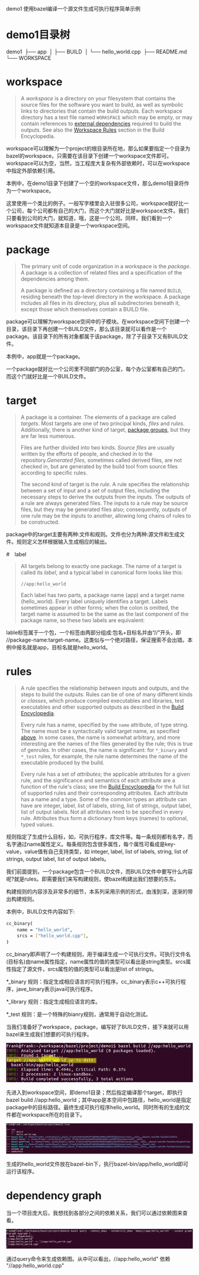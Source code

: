 demo1 使用bazel编译一个源文件生成可执行程序简单示例

# demo1目录树

demo1
​    ├── app
​    │   ├── BUILD
​    │   └── hello_world.cpp
​    ├── README.md
​    └── WORKSPACE

# workspace

>A *workspace* is a directory on your filesystem that contains the source files for the software you want to build, as well as symbolic links to directories that contain the build outputs. Each workspace directory has a text file named `WORKSPACE` which may be empty, or may contain references to [external dependencies](https://docs.bazel.build/versions/master/external.html) required to build the outputs. See also the [Workspace Rules](https://docs.bazel.build/versions/master/be/workspace.html) section in the Build Encyclopedia.

workspace可以理解为一个project的根目录所在地，那么如果要指定一个目录为bazel的workspace，只需要在该目录下创建一个workspace文件即可。workspace可以为空，当然，当工程庞大复杂有外部依赖时，可以在workspace中指定外部依赖引用。

本例中，在demo1目录下创建了一个空的workspace文件，那么demo1目录将作为一个workspace。

这里使用一个类比的例子。一般写字楼里会入驻很多公司，workspace就好比一个公司，每个公司都有自己的大门，而这个大门就好比是workspace文件。我们只要看到公司的大门，就知道，哦，这是一个公司。同样，我们看到一个workspace文件就知道本目录是一个workspace空间。

# package

>The primary unit of code organization in a workspace is the *package*. A package is a collection of related files and a specification of the dependencies among them.
>
>A package is defined as a directory containing a file named `BUILD`, residing beneath the top-level directory in the workspace. A package includes all files in its directory, plus all subdirectories beneath it, except those which themselves contain a BUILD file.

package可以理解为workspace空间中的子模块。在workspace空间下创建一个目录，该目录下再创建一个BUILD文件，那么该目录就可以看作是一个package。该目录下的所有对象都属于该package，除了子目录下又有BUILD文件。

本例中，app就是一个package。

一个package就好比一个公司里不同部门的办公室，每个办公室都有自己的门，而这个门就好比是一个BUILD文件。

# target

>A package is a container. The elements of a package are called *targets*. Most targets are one of two principal kinds, *files* and *rules*. Additionally, there is another kind of target, [package groups](https://docs.bazel.build/versions/master/be/functions.html#package_group), but they are far less numerous.
>
>Files are further divided into two kinds. *Source files* are usually written by the efforts of people, and checked in to the repository.*Generated files*, sometimes called derived files, are not checked in, but are generated by the build tool from source files according to specific rules.
>
>The second kind of target is the *rule*. A rule specifies the relationship between a set of input and a set of output files, including the necessary steps to derive the outputs from the inputs. The outputs of a rule are always generated files. The inputs to a rule may be source files, but they may be generated files also; consequently, outputs of one rule may be the inputs to another, allowing long chains of rules to be constructed.
>
>

package中的target主要有两种:文件和规则。文件也分为两种:源文件和生成文件。规则定义怎样根据输入生成相应的输出。

#　label

>All targets belong to exactly one package. The name of a target is called its *label*, and a typical label in canonical form looks like this:
>
>```shell
>//app:hello_world
>```
>
>Each label has two parts, a package name (app) and a target name (hello_world). Every label uniquely identifies a target. Labels sometimes appear in other forms; when the colon is omitted, the target name is assumed to be the same as the last component of the package name, so these two labels are equivalent:
>
>

lable标签属于一个包，一个标签由两部分组成:包名+目标名并由“//”开头，即 //package-name:target-name。这类似与一个绝对路径，保证搜索不会出错。本例中报名就是app，目标名就是hello_world。

# rules

>A rule specifies the relationship between inputs and outputs, and the steps to build the outputs. Rules can be of one of many different kinds or *classes*, which produce compiled executables and libraries, test executables and other supported outputs as described in the [Build Encyclopedia](https://docs.bazel.build/versions/master/be/overview.html).
>
>Every rule has a name, specified by the `name` attribute, of type string. The name must be a syntactically valid target name, as specified [above](https://docs.bazel.build/versions/master/build-ref.html#name). In some cases, the name is somewhat arbitrary, and more interesting are the names of the files generated by the rule; this is true of genrules. In other cases, the name is significant: for `*_binary` and `*_test` rules, for example, the rule name determines the name of the executable produced by the build.
>
>Every rule has a set of *attributes*; the applicable attributes for a given rule, and the significance and semantics of each attribute are a function of the rule's class; see the [Build Encyclopedia](https://docs.bazel.build/versions/master/be/overview.html) for the full list of supported rules and their corresponding attributes. Each attribute has a name and a type. Some of the common types an attribute can have are integer, label, list of labels, string, list of strings, output label, list of output labels. Not all attributes need to be specified in every rule. Attributes thus form a dictionary from keys (names) to optional, typed values.
>
>

规则指定了生成什么目标，如，可执行程序，库文件等。每一条规则都有名字，而名字通过name属性定义。每条规则包含很多属性，每个属性可看成是key-value，value值有自己支持类型，如 integer, label, list of labels, string, list of strings, output label, list of output labels。

我们前面提到，一个package包含一个BUILD文件，而BUILD文件中要写什么内容呢?就是rules。即需要我们来写构建规则，使bazel构建出我们想要的东东。

构建规则的内容涉及非常多的细节，本系列采用示例的形式，由浅到深，逐渐的带出构建规则。

本例中，BUILD文件内容如下:

```bash
cc_binary(
    name = "hello_world",
    srcs = ["hello_world.cpp"],
)

```

cc_binary即声明了一个构建规则，用于编译生成一个可执行文件。可执行文件名(目标名)由name属性指定，name属性的值的类型可以看出是string类型。srcs属性指定了源文件，srcs属性的值的类型可以看出是list of strings。

*_binary 规则：指定生成相应语言的可执行程序。cc_binary表示c++可执行程序，jave_binary表示java可执行程序。

*_library 规则：指定生成相应语言的库。

*_test 规则：是一个特殊的bianry规则，通常用于自动化测试。



当我们准备好了workspace，package，编写好了BUILD文件，接下来就可以用bazel来生成我们想要的可执行程序。

![1539178526180](./1539178526180.png)

先进入到workspace空间，即demo1目录；然后指定编译那个target，即执行bazel build //app:hello_world；其中app是本空间中包路径，hello_world是指定package中的目标路径。最终生成可执行程序hello_world。同时所有的生成的文件都在workspace所在的目录下。

![1539179043380](./1539179043380.png)

生成的hello_world文件放在bazel-bin下，执行bazel-bin/app/hello_world即可运行该程序。

# dependency graph

当一个项目庞大后，我想找到各部分之间的依赖关系，我们可以通过依赖图来查看。

![1539179423246](./1539179423246.png)

通过query命令来生成依赖图。从中可以看出，//app:hello_world" 依赖 "//app:hello_world.cpp"

